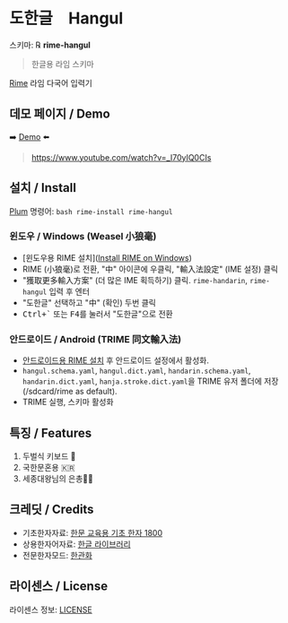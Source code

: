 # 도한글　Hangul 
스키마: ℞ **rime-hangul**
> 한글용 라임 스키마

[Rime](https://rime.im) 라임 다국어 입력기

## 데모 페이지 / Demo
➡️ [Demo](https://my-rime-hangul.vercel.app/) ⬅️
> https://www.youtube.com/watch?v=_I70yIQ0CIs

## 설치 / Install
[Plum](https://github.com/rime/plum) 명령어: `bash rime-install rime-hangul`

### 윈도우 / Windows (Weasel 小狼毫)
* [윈도우용 RIME 설치]([Install RIME on Windows](https://github.com/rime/weasel/releases))
* RIME (小狼毫)로 전환, "中" 아이콘에 우클릭, "輸入法設定" (IME 설정) 클릭
* "獲取更多輸入方案" (더 많은 IME 획득하기) 클릭. `rime-handarin`, `rime-hangul` 입력 후 엔터
* "도한글" 선택하고 "中" (확인) 두번 클릭
* <kbd>Ctrl+\`</kbd> 또는 <kbd>F4</kbd>를 눌러서 "도한글"으로 전환

### 안드로이드 / Android (TRIME 同文輸入法)
* [안드로이드용 RIME 설치](https://github.com/osfans/trime/releases) 후 안드로이드 설정에서 활성화.
* `hangul.schema.yaml`, `hangul.dict.yaml`, `handarin.schema.yaml`, `handarin.dict.yaml`, `hanja.stroke.dict.yaml`을 TRIME 유저 폴더에 저장 (/sdcard/rime as default).
* TRIME 실행, 스키마 활성화 

## 특징 / Features
1. 두벌식 키보드 👐
2. 국한문혼용 🇰🇷
3. 세종대왕님의 은총👼🏻

## 크레딧 / Credits

* 기초한자자료: [한문 교육용 기초 한자 1800](https://ko.wiktionary.org/wiki/%EB%B6%80%EB%A1%9D:%ED%95%9C%EB%AC%B8_%EA%B5%90%EC%9C%A1%EC%9A%A9_%EA%B8%B0%EC%B4%88_%ED%95%9C%EC%9E%90_1800)
* 상용한자어자료: [한글 라이브러리](https://github.com/choehwanjin/libhangul)
* 전문한자모드: [한관화](https://github.com/picado-tv/handarin)

## 라이센스 / License

라이센스 정보: [LICENSE](LICENSE)
